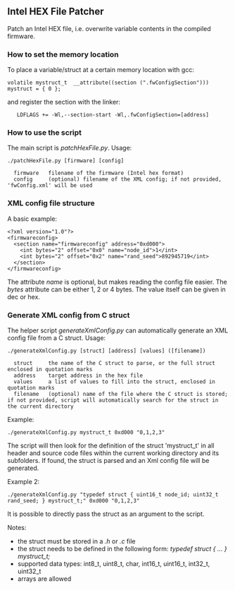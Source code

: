 ## Intel HEX File Patcher

Patch an Intel HEX file, i.e. overwrite variable contents in the compiled firmware.

### How to set the memory location
To place a variable/struct at a certain memory location with gcc:  
```
volatile mystruct_t  __attribute((section (".fwConfigSection"))) mystruct = { 0 };
```
and register the section with the linker:
```
   LDFLAGS += -Wl,--section-start -Wl,.fwConfigSection=[address]
```

### How to use the script
The main script is *patchHexFile.py*. Usage:
```  
./patchHexFile.py [firmware] [config]

  firmware 	 filename of the firmware (Intel hex format)
  config 	 (optional) filename of the XML config; if not provided, 'fwConfig.xml' will be used
```

### XML config file structure
A basic example:
```
<?xml version="1.0"?>
<firmwareconfig>
  <section name="firmwareconfig" address="0xd000">
    <int bytes="2" offset="0x0" name="node_id">1</int>
    <int bytes="2" offset="0x2" name="rand_seed">892945719</int>
  </section>
</firmwareconfig>
```
The attribute *name* is optional, but makes reading the config file easier.
The *bytes* attribute can be either 1, 2 or 4 bytes.
The value itself can be given in dec or hex.

### Generate XML config from C struct
The helper script *generateXmlConfig.py* can automatically generate an XML config file from a C struct.
Usage:
```
./generateXmlConfig.py [struct] [address] [values] ([filename])

  struct 	 the name of the C struct to parse, or the full struct enclosed in quotation marks
  address 	 target address in the hex file
  values 	 a list of values to fill into the struct, enclosed in quotation marks
  filename 	 (optional) name of the file where the C struct is stored; if not provided, script will automatically search for the struct in the current directory
```
Example:
```
./generateXmlConfig.py mystruct_t 0xd000 "0,1,2,3"
```  
The script will then look for the definition of the struct 'mystruct_t' in all header and source code files within the current working directory and its subfolders. If found, the struct is parsed and an Xml config file will be generated.  

Example 2:  
```
./generateXmlConfig.py "typedef struct { uint16_t node_id; uint32_t rand_seed; } mystruct_t;" 0xd000 "0,1,2,3"
```  
It is possible to directly pass the struct as an argument to the script.

Notes:
* the struct must be stored in a *.h* or *.c* file
* the struct needs to be defined in the following form: *typedef struct { ... } mystruct_t;*
* supported data types: int8_t, uint8_t, char, int16_t, uint16_t, int32_t, uint32_t
* arrays are allowed
